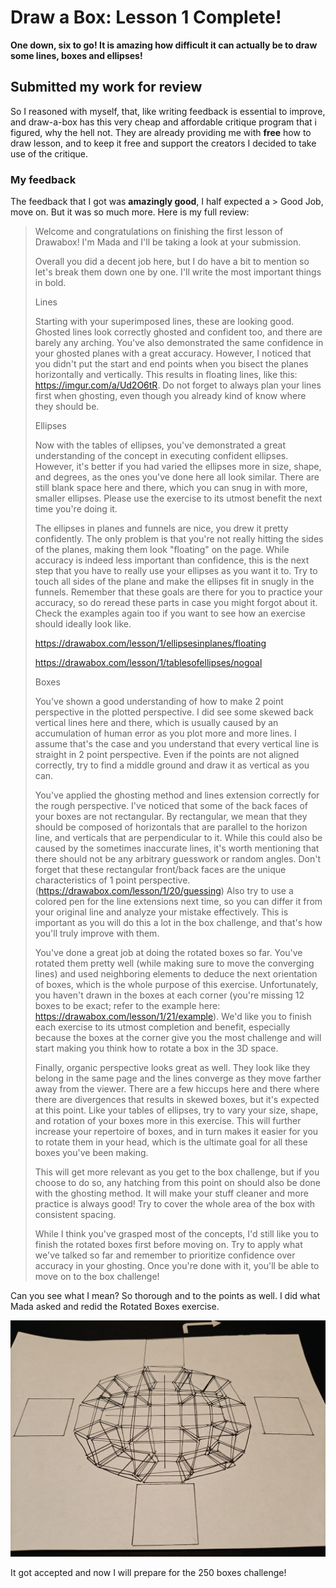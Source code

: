 # Draw a Box: Lesson 1 Complete!


**One down, six to go! It is amazing how difficult it can actually be to draw some lines, boxes and ellipses!**

## Submitted my work for review

So I reasoned with myself, that, like writing feedback is essential to improve, and draw-a-box has this very cheap and affordable critique program that i figured, why the hell not. They are already providing me with **free** how to draw lesson, and to keep it free and support the creators I decided to take use of the critique. 

### My feedback

The feedback that I got was **amazingly good**, I half expected a > Good Job, move on.
But it was so much more. Here is my full review:


> Welcome and congratulations on finishing the first lesson of Drawabox! I'm Mada and I'll be taking a look at your submission.
>
> Overall you did a decent job here, but I do have a bit to mention so let's break them down one by one. I'll write the most important things in bold.
>
> Lines
>
> Starting with your superimposed lines, these are looking good. Ghosted lines look correctly ghosted and confident too, and there are barely any arching. You've also demonstrated the same confidence in your ghosted planes with a great accuracy. However, I noticed that you didn't put the start and end points when you bisect the planes horizontally and vertically. This results in floating lines, like this: https://imgur.com/a/Ud2O6tR. Do not forget to always plan your lines first when ghosting, even though you already kind of know where they should be.
>
>Ellipses
>
>Now with the tables of ellipses, you've demonstrated a great understanding of the concept in executing confident ellipses. However, it's better if you had varied the ellipses more in size, shape, and degrees, as the ones you've done here all look similar. There are still blank space here and there, which you can snug in with more, smaller ellipses. Please use the exercise to its utmost benefit the next time you're doing it.
>
>The ellipses in planes and funnels are nice, you drew it pretty confidently. The only problem is that you're not really hitting the sides of the planes, making them look "floating" on the page. While accuracy is indeed less important than confidence, this is the next step that you have to really use your ellipses as you want it to. Try to touch all sides of the plane and make the ellipses fit in snugly in the funnels. Remember that these goals are there for you to practice your accuracy, so do reread these parts in case you might forgot about it. Check the examples again too if you want to see how an exercise should ideally look like.
>
>https://drawabox.com/lesson/1/ellipsesinplanes/floating
>
>https://drawabox.com/lesson/1/tablesofellipses/nogoal
>
>Boxes
>
>You've shown a good understanding of how to make 2 point perspective in the plotted perspective. I did see some skewed back vertical lines here and there, which is usually caused by an accumulation of human error as you plot more and more lines. I assume that's the case and you understand that every vertical line is straight in 2 point perspective. Even if the points are not aligned correctly, try to find a middle ground and draw it as vertical as you can.
>
>You've applied the ghosting method and lines extension correctly for the rough perspective. I've noticed that some of the back faces of your boxes are not rectangular. By rectangular, we mean that they should be composed of horizontals that are parallel to the horizon line, and verticals that are perpendicular to it. While this could also be caused by the sometimes inaccurate lines, it's worth mentioning that there should not be any arbitrary guesswork or random angles. Don't forget that these rectangular front/back faces are the unique characteristics of 1 point perspective. (https://drawabox.com/lesson/1/20/guessing) Also try to use a colored pen for the line extensions next time, so you can differ it from your original line and analyze your mistake effectively. This is important as you will do this a lot in the box challenge, and that's how you'll truly improve with them.
>
>You've done a great job at doing the rotated boxes so far. You've rotated them pretty well (while making sure to move the converging lines) and used neighboring elements to deduce the next orientation of boxes, which is the whole purpose of this exercise. Unfortunately, you haven't drawn in the boxes at each corner (you're missing 12 boxes to be exact; refer to the example here: https://drawabox.com/lesson/1/21/example). We'd like you to finish each exercise to its utmost completion and benefit, especially because the boxes at the corner give you the most challenge and will start making you think how to rotate a box in the 3D space.
>
>Finally, organic perspective looks great as well. They look like they belong in the same page and the lines converge as they move farther away from the viewer. There are a few hiccups here and there where there are divergences that results in skewed boxes, but it's expected at this point. Like your tables of ellipses, try to vary your size, shape, and rotation of your boxes more in this exercise. This will further increase your repertoire of boxes, and in turn makes it easier for you to rotate them in your head, which is the ultimate goal for all these boxes you've been making.
>
>This will get more relevant as you get to the box challenge, but if you choose to do so, any hatching from this point on should also be done with the ghosting method. It will make your stuff cleaner and more practice is always good! Try to cover the whole area of the box with consistent spacing.
>
>While I think you've grasped most of the concepts, I'd still like you to finish the rotated boxes first before moving on. Try to apply what we've talked so far and remember to prioritize confidence over accuracy in your ghosting. Once you're done with it, you'll be able to move on to the box challenge!

Can you see what I mean? So thorough and to the points as well. I did what Mada asked and redid the Rotated Boxes exercise.

![Redone Rotated Boxes](feature.jpeg)

 It got accepted and now I will prepare for the 250 boxes challenge!

